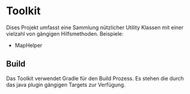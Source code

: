 Toolkit
=======

Dises Projekt umfasst eine Sammlung nützlicher Utility Klassen mit einer vielzahl von gängigen Hilfsmethoden.
Beispiele:

- MapHelper

## Build ##
Das Toolkit verwendet Gradle für den Build Prozess. Es stehen die durch das java plugin gängigen Targets zur Verfügung.